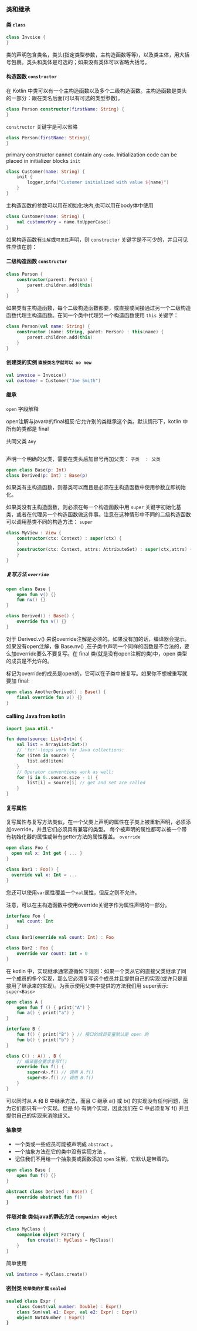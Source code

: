 ### 类和继承
#### 类 `class`
```kotlin 
class Invoice {
}
```
类的声明包含类名，类头(指定类型参数，主构造函数等等)，以及类主体，用大括号包裹。类头和类体是可选的；如果没有类体可以省略大括号。

#### 构造函数 `constructor`
在 Kotlin 中类可以有一个主构造函数以及多个二级构造函数。主构造函数是类头的一部分：跟在类名后面(可以有可选的类型参数)。

```kotlin 
class Person constructor(firstName: String) {
}
```

`constructor` 关键字是可以省略

```kotlin
class Person(firstName: String){
}
```

primary constructor cannot contain any `code`.
Initialization code can be placed in initializer blocks   `init`
```kotlin
class Customer(name: String) {
	init {
		logger,info("Customer initialized with value ${name}")
	}
}
```

主构造函数的参数可以用在初始化块内,也可以用在body体中使用

```kotlin
class Customer(name: String) {
	val customerKry = name.toUpperCase()
}
```

如果构造函数有`注解`或`可见性`声明，则 `constructor` 关键字是不可少的，并且可见性应该在前：

#### 二级构造函数 `constructor `
```kotlin
class Person {
	constructor(parent: Person) {
		parent.children.add(this)
	}
}
```

如果类有主构造函数，每个二级构造函数都要，或直接或间接通过另一个二级构造函数代理主构造函数。在同一个类中代理另一个构造函数使用 `this` 关键字：
```kotlin
class Person(val name: String) {
	constructor (name: String, paret: Person) : this(name) {
		parent.children.add(this)
	}
}
```

#### 创建类的实例  `直接类名字就可以 no new`

```kotlin
val invoice = Invoice()
val customer = Customer("Joe Smith")
```

#### 继承

`open`  字段解释

open注解与java中的final相反:它允许别的类继承这个类。默认情形下，kotlin 中所有的类都是 final 

共同父类 `Any`
```kotlin
```

声明一个明确的父类，需要在类头后加冒号再加父类： `子类  ： 父类`

```kotlin
open class Base(p: Int)
class Derived(p: Int) : Base(p)
```
如果类有主构造函数，则基类可以而且是必须在主构造函数中使用参数立即初始化。

如果类没有主构造函数，则必须在每一个构造函数中用 `super` 关键字初始化基类，或者在代理另一个构造函数做这件事。注意在这种情形中不同的二级构造函数可以调用基类不同的构造方法： `super`
```kotlin
class MyView : View {
	constructor(ctx: Context) : super(ctx) {
	}
	constructor(ctx: Context, attrs: AttributeSet) : super(ctx,attrs) {
	}
}

```
##### 复写方法 `override`
```kotlin
open class Base {
	open fun v() {}
	fun nv() {}
}

class Derived() : Base() {
	override fun v() {}
}
```
对于 Derived.v() 来说override注解是必须的。如果没有加的话，编译器会提示。如果没有open注解，像 Base.nv() ,在子类中声明一个同样的函数是不合法的，要么加override要么不要复写。在 final 类(就是没有open注解的类)中，open 类型的成员是不允许的。

标记为override的成员是open的，它可以在子类中被复写。如果你不想被重写就要加 final:
```kotlin
open class AnotherDerived() : Base() {
	final override fun v() {}
}
```
#### calliing Java from kotlin

```kotlin
import java.util.*

fun demo(source: List<Int>) {
    val list = ArrayList<Int>()
    // 'for'-loops work for Java collections:
    for (item in source) {
        list.add(item)
    }
    // Operator conventions work as well:
    for (i in 0..source.size - 1) {
        list[i] = source[i] // get and set are called
    }
}
```

#### 复写属性

复写属性与复写方法类似，在一个父类上声明的属性在子类上被重新声明，必须添加override，并且它们必须具有兼容的类型。
每个被声明的属性都可以被一个带有初始化器的属性或带有getter方法的属性覆盖。     `override `

```kotlin
open class Foo {
  open val x: Int get { ... }
}

class Bar1 : Foo() {
  override val x: Int = ...
}
```

您还可以使用`var`属性覆盖一个`val`属性，但反之则不允许。

注意，可以在主构造函数中使用override关键字作为属性声明的一部分。

```kotlin
interface Foo {
    val count: Int
}

class Bar1(override val count: Int) : Foo

class Bar2 : Foo {
    override var count: Int = 0
}
```

在 kotlin 中，实现继承通常遵循如下规则：如果一个类从它的直接父类继承了同一个成员的多个实现，那么它必须复写这个成员并且提供自己的实现(或许只是直接用了继承来的实现)。为表示使用父类中提供的方法我们用 super<Base>表示:  `super<Base>`

```kotlin
open class A {
	open fun f () { print("A") }
	fun a() { print("a") }
}

interface B {
	fun f() { print("B") } // 接口的成员变量默认是 open 的
	fun b() { print("b") }
}

class C() : A() , B {
	// 编译器会要求复写f()
	override fun f() {
		super<A>.f() // 调用 A.f()
		super<B>.f() // 调用 B.f()
	}
}
```

可以同时从 A 和 B 中继承方法，而且 C 继承 a() 或 b() 的实现没有任何问题，因为它们都只有一个实现。但是 f() 有俩个实现，因此我们在 C 中必须复写 f() 并且提供自己的实现来消除歧义。

#### 抽象类
- 一个类或一些成员可能被声明成 `abstract` 。
- 一个抽象方法在它的类中没有实现方法 。
- 记住我们不用给一个抽象类或函数添加 `open` 注解，它默认是带着的。

```kotlin
open class Base {
	open fun f() {}
}

abstract class Derived : Base() {
	override abstract fun f()
}
```

####  伴随对象  类似java的静态方法 `companion object`
```kotlin
class MyClass {
    companion object Factory {
        fun create(): MyClass = MyClass()
    }
}
```
简单使用
```kotlin
val instance = MyClass.create()
```

#### 密封类  `枚举类的扩展`  `sealed `

```kotlin
sealed class Expr {
	class Const(val number: Double) : Expr()
	class Sum(val e1: Expr, val e2: Expr) : Expr()
	object NotANumber : Expr()
}
```











